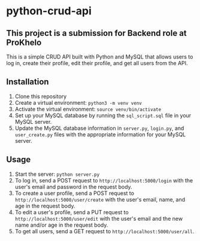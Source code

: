 # python-crud-api
## This project is a submission for Backend role at ProKhelo

This is a simple CRUD API built with Python and MySQL that allows users to log in, create their profile, edit their profile, and get all users from the API.

## Installation

1. Clone this repository
2. Create a virtual environment: `python3 -m venv venv`
3. Activate the virtual environment: `source venv/bin/activate`
4. Set up your MySQL database by running the `sql_script.sql` file in your MySQL server.
5. Update the MySQL database information in `server.py`, `login.py`, and `user_create.py` files with the appropriate information for your MySQL server.

## Usage

1. Start the server: `python server.py`
2. To log in, send a POST request to `http://localhost:5000/login` with the user's email and password in the request body.
3. To create a user profile, send a POST request to `http://localhost:5000/user/create` with the user's email, name, and age in the request body.
4. To edit a user's profile, send a PUT request to `http://localhost:5000/user/edit` with the user's email and the new name and/or age in the request body.
5. To get all users, send a GET request to `http://localhost:5000/user/all`.
